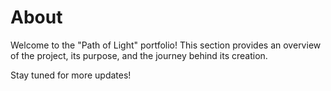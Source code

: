 # About

Welcome to the "Path of Light" portfolio! This section provides an overview of the project, its purpose, and the journey behind its creation.

Stay tuned for more updates!